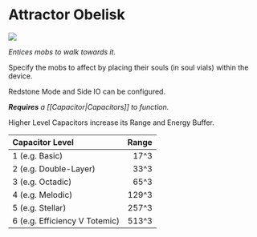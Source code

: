 # Attractor Obelisk
![](renders/attractor_obelisk.png)

*Entices mobs to walk towards it.*

Specify the mobs to affect by placing their souls (in soul vials) within the device.

Redstone Mode and Side IO can be configured.

***Requires** a [[Capacitor|Capacitors]] to function.*

Higher Level Capacitors increase its Range and Energy Buffer.

| Capacitor Level              | Range |
| :--------------------------- | ----: |
| 1 (e.g. Basic)                |  17^3 |
| 2 (e.g. Double-Layer)         |  33^3 |
| 3 (e.g. Octadic)              |  65^3 |
| 4 (e.g. Melodic)              | 129^3 |
| 5 (e.g. Stellar)              | 257^3 |
| 6 (e.g. Efficiency V Totemic) | 513^3 |
